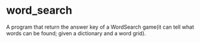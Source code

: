 # word_search
A program that return the answer key of a WordSearch game(it can tell what words can be found; given a dictionary and a word grid).
